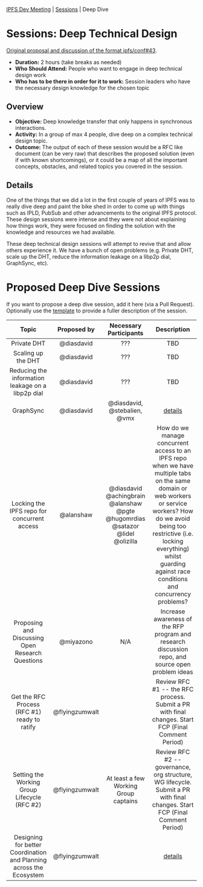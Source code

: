 [IPFS Dev Meeting](../../README.md) | [Sessions](../README.md) | Deep Dive

# Sessions: Deep Technical Design

[Original proposal and discussion of the format ipfs/conf#43](https://github.com/ipfs/conf/issues/43).

- **Duration:** 2 hours (take breaks as needed)
- **Who Should Attend:** People who want to engage in deep technical design work  
- **Who has to be there in order for it to work:** Session leaders who have the necessary design knowledge for the chosen topic

## Overview

- **Objective:** Deep knowledge transfer that only happens in synchronous interactions.
- **Activity:** In a group of max 4 people, dive deep on a complex technical design topic.
- **Outcome:** The output of each of these session would be a RFC like document (can be very raw) that describes the proposed solution (even if with known shortcomings), or it could be a map of all the important concepts, obstacles, and related topics you covered in the session.

## Details

One of the things that we did a lot in the first couple of years of IPFS was to really dive deep and paint the bike shed in order to come up with things such as IPLD, PubSub and other advancements to the original IPFS protocol. These design sessions were intense and they were not about explaining how things work, they were focused on finding the solution with the knowledge and resources we had available.

These deep technical design sessions will attempt to revive that and allow others experience it. We have a bunch of open problems (e.g. Private DHT, scale up the DHT, reduce the information leakage on a libp2p dial, GraphSync, etc).

# Proposed Deep Dive Sessions

If you want to propose a deep dive session, add it here (via a Pull Request). Optionally use the [template](../_template.md) to provide a fuller description of the session.

| Topic                    | Proposed by  | Necessary Participants | Description |
|:------------------------:|:------------:|:----------------------:|:-----------:|
| Private DHT | @diasdavid | ???          | TBD                    |             |
| Scaling up the DHT       | @diasdavid   | ???                    | TBD         |
| Reducing the information leakage on a libp2p dial | @diasdavid | ??? | TBD |
| GraphSync                | @diasdavid   | @diasdavid, @stebalien, @vmx | [details](graphsync.md) |
| Locking the IPFS repo for concurrent access | @alanshaw | @diasdavid @achingbrain @alanshaw @pgte @hugomrdias @satazor @lidel @olizilla | How do we manage concurrent access to an IPFS repo when we have multiple tabs on the same domain or web workers or service workers? How do we avoid being too restrictive (i.e. locking everything) whilst guarding against race conditions and concurrency problems? |
|Proposing and Discussing Open Research Questions | @miyazono| N/A | Increase awareness of the RFP program and research discussion repo, and source open problem ideas |
| Get the RFC Process (RFC #1) ready to ratify | @flyingzumwalt |  | Review RFC #1 -- the RFC process. Submit a PR with final changes. Start FCP (Final Comment Period) |
| Setting the Working Group Lifecycle (RFC #2) | @flyingzumwalt | At least a few Working Group captains | Review RFC #2 -- governance, org structure, WG lifecycle. Submit a PR with final changes. Start FCP (Final Comment Period) |
| Designing for better Coordination and Planning across the Ecosystem | @flyingzumwalt | | [details](team-coordination-at-scale.md) |
